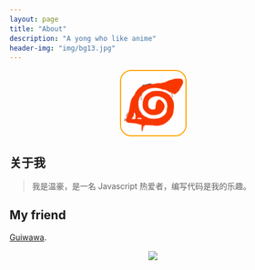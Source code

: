```yaml
---
layout: page
title: "About"
description: "A yong who like anime"
header-img: "img/bg13.jpg"
---
```


<center>
    <p><img src="img/first12.png" style="border: 2px solid orange; border-radius: 20px;" align="center"></p>
</center>


## 关于我

>我是温豪，是一名 Javascript 热爱者，编写代码是我的乐趣。


## My friend

[Guiwawa](https://github.com/Guiwawa).

<center>
    <p><img src="http://dreamofbook.qiniudn.com/hacker.png" align="center"></p>
</center>

